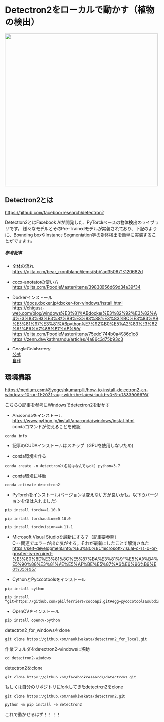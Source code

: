 # Detectron2をローカルで動かす（植物の検出）
<img src="https://user-images.githubusercontent.com/65523426/163788316-8fbcf0de-49df-472c-853c-faedb6d83151.png" width="500">

## Detectron2とは
https://github.com/facebookresearch/detectron2

Detectron2とはFacebook AIが開発した、PyTorchベースの物体検出のライブラリです。 様々なモデルとそのPre-Trainedモデルが実装されており、下記のように、Bounding boxやInstance Segmentation等の物体検出を簡単に実装することができます。

##### 参考記事
- 全体の流れ  
https://qiita.com/bear_montblanc/items/5bb1ad3506718120682d

- coco-anotatorの使い方  
https://qiita.com/PoodleMaster/items/39830656d69d34a39f34

- Dockerインストール  
https://docs.docker.jp/docker-for-windows/install.html  
https://chigusa-web.com/blog/windows%E3%81%ABdocker%E3%82%92%E3%82%A4%E3%83%B3%E3%82%B9%E3%83%88%E3%83%BC%E3%83%AB%E3%81%97%E3%81%A6python%E7%92%B0%E5%A2%83%E3%82%92%E6%A7%8B%E7%AF%89/  
https://qiita.com/PoodleMaster/items/75edc1744b0a4986c1c8  
https://zenn.dev/kathmandu/articles/4a86c3d75b93c3

- GoogleColabratory  
[公式](https://colab.research.google.com/drive/16jcaJoc6bCFAQ96jDe2HwtXj7BMD_-m5)  
[自作](https://colab.research.google.com/drive/1XLbOV9x-MQo__WdDnQLxxN0IGJqx4lsE?hl=ja#scrollTo=eeK_hvuzlPtV)

## 環境構築 
https://medium.com/@yogeshkumarpilli/how-to-install-detectron2-on-windows-10-or-11-2021-aug-with-the-latest-build-v0-5-c7333909676f

こちらの記事を参考にWindowsでdetectron2を動かす
- Anacondaをインストール  
https://www.python.jp/install/anaconda/windows/install.html  
condaコマンドが使えることを確認
```
conda info
```
- 記事のCUDAインストールはスキップ（GPUを使用しないため)  

- conda環境を作る
```
conda create -n detectron2(名前はなんでもok) python=3.7
```

- conda環境に移動
```
conda activate detectron2
```

- PyTorchをインストール(バージョンは変えない方が良いかも。以下のバージョンを僕は入れました)
```
pip install torch==1.10.0
```
```
pip install torchaudio==0.10.0
```
```
pip install torchvision==0.11.1
```
- Microsoft Visual Studioを最新にする？（記事要参照）  
C++関連でエラーが出た気がする。それが最新にしたことで解消された  
https://self-development.info/%E3%80%8Cmicrosoft-visual-c-14-0-or-greater-is-required-%E3%80%8D%E3%81%8C%E5%87%BA%E3%81%9F%E5%A0%B4%E5%90%88%E3%81%AE%E5%AF%BE%E5%87%A6%E6%96%B9%E6%B3%95/

- CythonとPycocotoolsをインストール
```
pip install cython
```
```
pip install “git+https://github.com/philferriere/cocoapi.git#egg=pycocotools&subdirectory=PythonAPI"
```

- OpenCVをインストール
```
pip install opencv-python
```

detectron2_for_windowsをclone
```
git clone https://github.com/naokiwakata/detectron2_for_local.git
```
作業フォルダをdetectron2-windowsに移動
```
cd detectron2-windows
```
detectron2をclone
```
git clone https://github.com/facebookresearch/detectron2.git
```
もしくは自分のリポジトリにforkしてきたdetectron2をclone
```
git clone https://github.com/naokiwakata/detectron2.git
```
```
python -m pip install -e detectron2
```

これで動かせるはず！！！！


